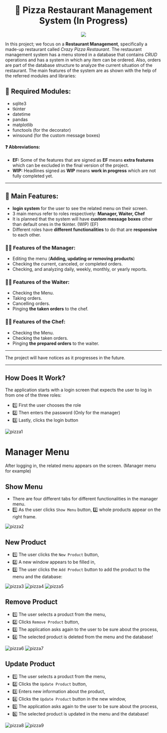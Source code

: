 <!-- Main Headline Here... -->
<h1 align='center'> 🍕 Pizza Restaurant Management System (In Progress) </h1>

<div align="center">
    <img src="https://github.com/Trigenaris/pizza-restaurant-management-system/blob/main/crazy_logo.png">
</div>

In this project; we focus on a **Restaurant Management**, specifically a made-up restaurant called *Crazy Pizza Restaurant*. The restaurant management system has a menu stored in a database that contains *CRUD* operations and has a system in which any item can be ordered. Also, orders are part of the database structure to analyze the current situation of the restaurant. The main features of the system are as shown with the help of the referred modules and libraries:

## 📌 Required Modules:
* sqlite3
* tkinter
* datetime
* pandas
* matplotlib
* functools (for the decorator)
* winsound (for the custom message boxes)

#### ❓ Abbreviations: 
* **EF:** Some of the features that are signed as **EF** means **extra features** which can be excluded in the final version of the project.
* **WIP:** Headlines signed as **WIP** means **work in progress** which are not fully completed yet.

<hr>

## 📌 Main Features:
* **login system** for the user to see the related menu on their screen.
* 3 main menus refer to roles respectively: **Manager, Waiter, Chef**
* It is planned that the system will have **custom message boxes** other than default ones in the tkinter. (WIP) (EF)
* Different roles have **different functionalities** to do that are **responsive** to each other.

### 👩‍💼 Features of the Manager:
* Editing the menu (**Adding, updating or removing products**)
* Checking the current, canceled, or completed orders.
* Checking, and analyzing daily, weekly, monthly, or yearly reports.

### 🤵‍♀️ Features of the Waiter: 
* Checking the Menu.
* Taking orders.
* Cancelling orders.
* Pinging **the taken orders** to the chef.

### 👩‍🍳 Features of the Chef:
* Checking the Menu.
* Checking the taken orders.
* Pinging **the prepared orders** to the waiter.

<hr>

The project will have notices as it progresses in the future.

<hr>

<h2>
    How Does It Work?
</h2>

The application starts with a login screen that expects the user to log in from one of the three roles:

* 1️⃣ First the user chooses the role
* 2️⃣ Then enters the password (Only for the manager)
* 3️⃣ Lastly, clicks the login button

![pizza1](https://github.com/Trigenaris/pizza-restaurant-management-system/assets/122381599/a102a1ec-e0a3-4403-bc36-7da03b6d0972)

# Manager Menu

After logging in, the related menu appears on the screen. (Manager menu for example)

## Show Menu

* There are four different tabs for different functionalities in the manager menu.
* 1️⃣ As the user clicks `Show Menu` button, 2️⃣ whole products appear on the right frame.

![pizza2](https://github.com/Trigenaris/pizza-restaurant-management-system/assets/122381599/2cab8763-fd0c-4f45-b803-0b8bab81bd5c)

## New Product

* 1️⃣ The user clicks the `New Product` button,
* 2️⃣ A new window appears to be filled in,
* 3️⃣ The user clicks the `Add Product` button to add the product to the menu and the database:

![pizza3](https://github.com/Trigenaris/pizza-restaurant-management-system/assets/122381599/acc82845-ee91-4a67-b339-b83f3b981c0f)
![pizza4](https://github.com/Trigenaris/pizza-restaurant-management-system/assets/122381599/e6125be6-74e8-4c82-acdd-d04866f4015b)
![pizza5](https://github.com/Trigenaris/pizza-restaurant-management-system/assets/122381599/f63bbd66-1a57-419c-9a5d-31cd49e00404)

## Remove Product

* 1️⃣ The user selects a product from the menu,
* 2️⃣ Clicks `Remove Product` button,
* 3️⃣ The application asks again to the user to be sure about the process,
* 4️⃣ The selected product is deleted from the menu and the database!

![pizza6](https://github.com/Trigenaris/pizza-restaurant-management-system/assets/122381599/2a5dc2ad-ca7d-4d31-83e6-5013e2445147)
![pizza7](https://github.com/Trigenaris/pizza-restaurant-management-system/assets/122381599/eddbe8ca-944f-418f-a36b-6583d53ddd96)

## Update Product

* 1️⃣ The user selects a product from the menu,
* 2️⃣ Clicks the `Update Product` button,
* 3️⃣ Enters new information about the product,
* 4️⃣ Clicks the `Update Product` button in the new window,
* 5️⃣ The application asks again to the user to be sure about the process,
* 6️⃣ The selected product is updated in the menu and the database!

![pizza8](https://github.com/Trigenaris/pizza-restaurant-management-system/assets/122381599/1932840f-ae27-44a1-8648-88729fe1c227)
![pizza9](https://github.com/Trigenaris/pizza-restaurant-management-system/assets/122381599/dc6ad490-0744-4a3d-b0ed-eaa70ba832be)



